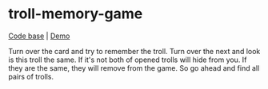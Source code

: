 # troll-memory-game
[Code base](https://github.com/Oodmincheg/troll-memory-game) | [Demo](https://oodmincheg.github.io/troll-memory-game/)

Turn over the card and try to remember the troll. Turn over the next and look is this troll the same. If it's not both of opened trolls will hide from you.
If they are the same, they will remove from the game. So go ahead and find all pairs of trolls.

